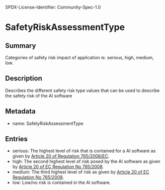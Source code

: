 SPDX-License-Identifier: Community-Spec-1.0

# SafetyRiskAssessmentType

## Summary

Categories of safety risk impact of application ie. serious, high, medium, low.

## Description

Describes the different safety risk type values that can be used to describe the safety risk of the AI software

## Metadata

- name: SafetyRiskAssessmentType

## Entries

- serious: The highest level of risk that is contained for a AI software as given by [Article 20 of Regulation 765/2008/EC](https://ec.europa.eu/docsroom/documents/17107/attachments/1/translations/en/renditions/pdf).
- high: The second highest level of risk posed by the AI software as given by [Article 20 of EC Regulation  No 765/2008](https://ec.europa.eu/docsroom/documents/17107/attachments/1/translations/en/renditions/pdf). 
- medium: The third highest level of risk as given by [Article 20 of EC Regulation No 765/2008](https://ec.europa.eu/docsroom/documents/17107/attachments/1/translations/en/renditions/pdf). 
- low: Low/no risk is contained in the AI software.
